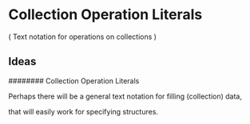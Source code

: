 ﻿Collection Operation Literals
=============================

( Text notation for operations on collections )

Ideas
-----

######## Collection Operation Literals

Perhaps there will be a general text notation for filling (collection) data,

that will easily work for specifying structures.

